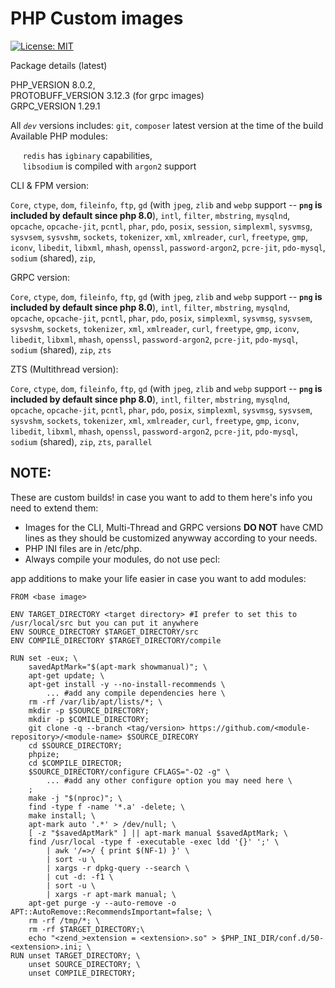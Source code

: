 # PHP Custom images

[![License: MIT](https://img.shields.io/badge/License-MIT-yellow.svg)](https://opensource.org/licenses/MIT) 

Package details (latest)

PHP_VERSION 8.0.2,  
PROTOBUFF_VERSION 3.12.3 (for grpc images)  
GRPC_VERSION 1.29.1  

All *`dev`* versions includes: `git`, `composer` latest version at the time of the build
Available PHP modules:

&nbsp;&nbsp;&nbsp;&nbsp; `redis` has `igbinary` capabilities,  
&nbsp;&nbsp;&nbsp;&nbsp; `libsodium` is compiled with `argon2` support


CLI & FPM version: 

`Core`,
`ctype`,
`dom`,
`fileinfo`,
`ftp`,
`gd` (with `jpeg`, `zlib` and `webp` support -- **`png` is included by default since php 8.0**),
`intl`,
`filter`,
`mbstring`,
`mysqlnd`,
`opcache`,
`opcache-jit`,
`pcntl`,
`phar`,
`pdo`,
`posix`,
`session`,
`simplexml`,
`sysvmsg`,
`sysvsem`,
`sysvshm`,
`sockets`,
`tokenizer`,
`xml`,
`xmlreader`,
`curl`,
`freetype`,
`gmp`,
`iconv`,
`libedit`,
`libxml`,
`mhash`,
`openssl`,
`password-argon2`,
`pcre-jit`,
`pdo-mysql`,
`sodium` (shared),
`zip`,

GRPC version:

`Core`,
`ctype`,
`dom`,
`fileinfo`,
`ftp`,
`gd` (with `jpeg`, `zlib` and `webp` support  -- **`png` is included by default since php 8.0**),
`intl`,
`filter`,
`mbstring`,
`mysqlnd`,
`opcache`,
`opcache-jit`,
`pcntl`,
`phar`,
`pdo`,
`posix`,
`simplexml`,
`sysvmsg`,
`sysvsem`,
`sysvshm`,
`sockets`,
`tokenizer`,
`xml`,
`xmlreader`,
`curl`,
`freetype`,
`gmp`,
`iconv`,
`libedit`,
`libxml`,
`mhash`,
`openssl`,
`password-argon2`,
`pcre-jit`,
`pdo-mysql`,
`sodium` (shared),
`zip`,
`zts`

ZTS (Multithread version):

`Core`,
`ctype`,
`dom`,
`fileinfo`,
`ftp`,
`gd` (with `jpeg`, `zlib` and `webp` support  -- **`png` is included by default since php 8.0**),
`intl`,
`filter`,
`mbstring`,
`mysqlnd`,
`opcache`,
`opcache-jit`,
`pcntl`,
`phar`,
`pdo`,
`posix`,
`simplexml`,
`sysvmsg`,
`sysvsem`,
`sysvshm`,
`sockets`,
`tokenizer`,
`xml`,
`xmlreader`,
`curl`,
`freetype`,
`gmp`,
`iconv`,
`libedit`,
`libxml`,
`mhash`,
`openssl`,
`password-argon2`,
`pcre-jit`,
`pdo-mysql`,
`sodium` (shared),
`zip`,
`zts`,
`parallel`



## NOTE:  
These are custom builds! in case you want to add to them here's info you need to extend them:
- Images for the CLI, Multi-Thread and GRPC versions **DO NOT** have CMD lines as they should be customized anywway according to your needs.  
- PHP INI files are in /etc/php.
- Always compile your modules, do not use pecl:  

app additions to make your life easier in case you want to add modules:  
```
FROM <base image>

ENV TARGET_DIRECTORY <target directory> #I prefer to set this to /usr/local/src but you can put it anywhere
ENV SOURCE_DIRECTORY $TARGET_DIRECTORY/src 
ENV COMPILE_DIRECTORY $TARGET_DIRECTORY/compile

RUN set -eux; \
    savedAptMark="$(apt-mark showmanual)"; \
    apt-get update; \
    apt-get install -y --no-install-recommends \
        ... #add any compile dependencies here \ 
    rm -rf /var/lib/apt/lists/*; \
    mkdir -p $SOURCE_DIRECTORY; 
    mkdir -p $COMILE_DIRECTORY; 
    git clone -q --branch <tag/version> https://github.com/<module-repository>/<module-name> $SOURCE_DIRECORY 
    cd $SOURCE_DIRECTORY;
    phpize;
    cd $COMPILE_DIRECTOR; 
    $SOURCE_DIRECTORY/configure CFLAGS="-O2 -g" \ 
        ... #add any other configure option you may need here \ 
    ; 
    make -j "$(nproc)"; \ 
    find -type f -name '*.a' -delete; \ 
    make install; \
    apt-mark auto '.*' > /dev/null; \
    [ -z "$savedAptMark" ] || apt-mark manual $savedAptMark; \
    find /usr/local -type f -executable -exec ldd '{}' ';' \
        | awk '/=>/ { print $(NF-1) }' \
        | sort -u \
        | xargs -r dpkg-query --search \
        | cut -d: -f1 \
        | sort -u \
        | xargs -r apt-mark manual; \
    apt-get purge -y --auto-remove -o APT::AutoRemove::RecommendsImportant=false; \
    rm -rf /tmp/*; \
    rm -rf $TARGET_DIRECTORY;\
    echo "<zend_>extension = <extension>.so" > $PHP_INI_DIR/conf.d/50-<extension>.ini; \
RUN unset TARGET_DIRECTORY; \
    unset SOURCE_DIRECTORY; \
    unset COMPILE_DIRECTORY;
```
